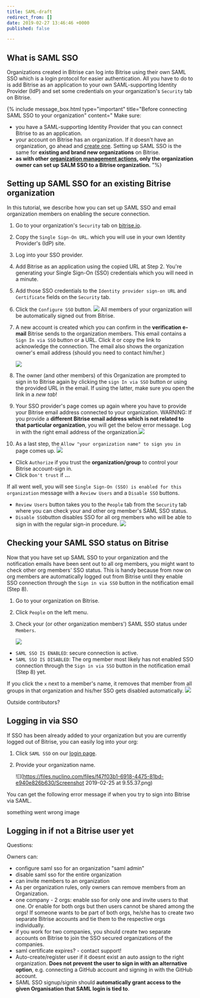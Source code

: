 ```yaml
---
title: SAML-draft
redirect_from: []
date: 2019-02-27 13:46:46 +0000
published: false

---
```

## What is SAML SSO

Organizations created in Bitrise can log into Bitrise using their own SAML SSO which is a login protocol for easier authentication. All you have to do to is add Bitrise as an application to your own SAML-supporting Identity Provider (IdP) and set some credentials on your organization's `Security` tab on Bitrise.

{% include message_box.html type="important" title="Before connecting SAML SSO to your organization" content=" Make sure:

* you have a SAML-supporting Identity Provider that you can connect Bitrise to as an application.
* your account on Bitrise has an organization. If it doesn't have an organization, go ahead and [create one](/team-management/organizations/creating-org/). Setting up SAML SSO is the same for **existing and brand new organizations** on Bitrise.
* **as with other** [**organization management actions**](/team-management/user-roles-on-app-teams/)**, only the organization owner can set up SALM SSO to a Bitrise organization.**
  "%}

## Setting up SAML SSO for an existing Bitrise organization

In this tutorial, we describe how you can set up SAML SSO and email organization members on enabling the secure connection.

 1. Go to your organization's `Security` tab on [bitrise.io](https://www.bitrise.io).
 2. Copy the `Single Sign-On URL`.  which you will use in your own Identity Provider's (IdP) site.
 3. Log into your SSO provider.
 4. Add Bitrise as an application using the copied URL at Step 2. You're generating your Single Sign-On (SSO) credentials which you will need in a minute.
 5. Add those SSO credentials to the `Identity provider sign-on URL` and `Certificate` fields on the `Security` tab.
 6. Click the `Configure SSO` button.
    ![](/img/SSO-page.jpg) All members of your organization will be automatically signed out from Bitrise.
 7. A new account is created which you can confirm in the **verification e-mail** Bitrise sends to the organization members. This email contains a `Sign In via SSO` button or a URL. Click it or copy the link to acknowledge the connection. The email also shows the organization owner's email address (should you need to contact him/her.)

    ![](/img/email-notification.jpg)
 8. The owner (and other members) of this Organization are prompted to sign in to Bitrise again by clicking the `sign In via SSO` button or using the provided URL in the email. If using the latter, make sure you open the link in a _new tab_!
 9. Your SSO provider's page comes up again where you have to provide your Bitrise email address connected to your organization. WARNING: If you provide a **different Bitrise email address which is not related to that particular organization**, you will get the below error message. Log in with the right email address of the organization.![](/img/no-connected-sso-for-this-email-address.png)
10. As a last step, the `Allow "your organization name" to sign you in` page comes up.
    ![](/img/enable-saml.jpg)

* Click `Authorize` if you trust the **organization/group** to control your Bitrise account-sign in.
* Click `Don't trust` if **...**

If all went well, you will see `Single Sign-On (SSO) is enabled for this organization` message with a `Review Users` and a `Disable SSO` buttons.

* `Review Users` button takes you to the `People` tab from the `Security` tab where you can check your and other org member's SAML SSO status.
* `Disable SSO`button disables SSO for all org members who will be able to sign in with the regular sign-in procedure.
  ![](/img/disable-saml.jpg)

## Checking your SAML SSO status on Bitrise

Now that you have set up SAML SSO to your organization and the notification emails have been sent out to all org members, you might want to check other org members' SSO status. This is handy because from now on org members are automatically logged out from Bitrise until they enable SSO connection through the `Sign in via SSO` button in the notification email (Step 8).

1. Go to your organization on Bitrise.
2. Click `People` on the left menu.
3. Check your (or other organization members') SAML SSO status under `Members`.

   ![](/img/saml-status.png)

* `SAML SSO IS ENABLED`: secure connection is active.
* `SAML SSO IS DISABLED`: The org member most likely has not enabled SSO connection through the `Sign in via SSO` button in the notification email (Step 8) yet.

If you click the `x` next to a member's name, it removes that member from all groups in that organization and his/her SSO gets disabled automatically.
![](/img/are-you-sure.png)

Outside contributors?

## Logging in via SSO

If SSO has been already added to your organization but you are currently logged out of Bitrise, you can easily log into your org:

1. Click `SAML SSO` on our [login page](https://app.bitrise.io/users/sign_in). 
2. Provide your organization name.

   ![](https://files.nuclino.com/files/f47f03b1-6918-4475-81bd-e940e826b630/Screenshot 2019-02-25 at 9.55.37.png)

You can get the following error message if when you try to sign into Bitrise via SAML.

 something went wrong image

## Logging in if not a Bitrise user yet

Questions:

Owners can:

* configure saml sso for an organization "saml admin"
* disable saml sso for the entire organization
* can invite members to an organization
* As per organization rules, only owners can remove members from an Organization.
* one company - 2 orgs: enable sso for only one and invite users to that one. Or enable for both orgs but then users cannot be shared among the orgs! If someone wants to be part of both orgs, he/she has to create two separate Bitrise accounts and tie them to the respective orgs individually.
* if you work for two companies, you should create two separate accounts on Bitrise to join the SSO secured organizations of the companies.
* saml certificate expires? - contact support!
* Auto-create/register user if it doesnt exist an auto assign to the right organization.  **Does not prevent the user to sign in with an alternative option**, e.g. connecting a GitHub account and signing in with the GitHub account.
* SAML SSO signup/signin should **automatically grant access to the given Organisation that SAML login is tied to**.